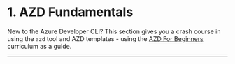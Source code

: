 # 1. AZD Fundamentals

New to the Azure Developer CLI? This section gives you a crash course in using the `azd` tool and AZD templates - using the [AZD For Beginners](https://aka.ms/azd-for-beginners) curriculum as a guide.

---


